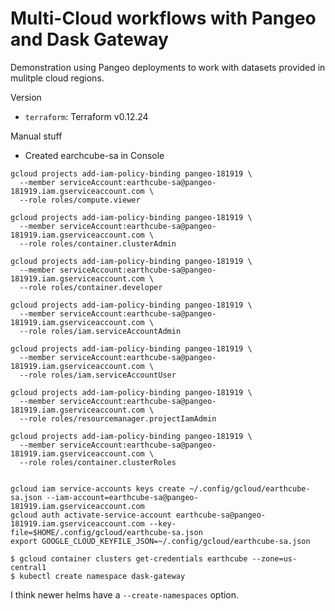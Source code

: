 # Multi-Cloud workflows with Pangeo and Dask Gateway

Demonstration using Pangeo deployments to work with datasets provided in
mulitple cloud regions.

Version

* `terraform`: Terraform v0.12.24



Manual stuff

* Created earchcube-sa in Console

```
gcloud projects add-iam-policy-binding pangeo-181919 \
  --member serviceAccount:earthcube-sa@pangeo-181919.iam.gserviceaccount.com \
  --role roles/compute.viewer

gcloud projects add-iam-policy-binding pangeo-181919 \
  --member serviceAccount:earthcube-sa@pangeo-181919.iam.gserviceaccount.com \
  --role roles/container.clusterAdmin

gcloud projects add-iam-policy-binding pangeo-181919 \
  --member serviceAccount:earthcube-sa@pangeo-181919.iam.gserviceaccount.com \
  --role roles/container.developer

gcloud projects add-iam-policy-binding pangeo-181919 \
  --member serviceAccount:earthcube-sa@pangeo-181919.iam.gserviceaccount.com \
  --role roles/iam.serviceAccountAdmin

gcloud projects add-iam-policy-binding pangeo-181919 \
  --member serviceAccount:earthcube-sa@pangeo-181919.iam.gserviceaccount.com \
  --role roles/iam.serviceAccountUser

gcloud projects add-iam-policy-binding pangeo-181919 \
  --member serviceAccount:earthcube-sa@pangeo-181919.iam.gserviceaccount.com \
  --role roles/resourcemanager.projectIamAdmin

gcloud projects add-iam-policy-binding pangeo-181919 \
  --member serviceAccount:earthcube-sa@pangeo-181919.iam.gserviceaccount.com \
  --role roles/container.clusterRoles


gcloud iam service-accounts keys create ~/.config/gcloud/earthcube-sa.json --iam-account=earthcube-sa@pangeo-181919.iam.gserviceaccount.com
gcloud auth activate-service-account earthcube-sa@pangeo-181919.iam.gserviceaccount.com --key-file=$HOME/.config/gcloud/earthcube-sa.json
export GOOGLE_CLOUD_KEYFILE_JSON=~/.config/gcloud/earthcube-sa.json
```


```
$ gcloud container clusters get-credentials earthcube --zone=us-central1
$ kubectl create namespace dask-gateway
```

I think newer helms have a `--create-namespaces` option.
